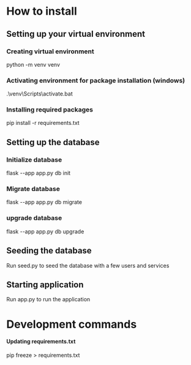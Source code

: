 # How to install
## Setting up your virtual environment
### Creating virtual environment
python -m venv venv

### Activating environment for package installation (windows)
.\venv\Scripts\activate.bat

### Installing required packages
pip install -r requirements.txt

## Setting up the database
### Initialize database
flask --app app.py db init

### Migrate database
flask --app app.py db migrate

### upgrade database
flask --app app.py db upgrade

## Seeding the database
Run seed.py to seed the database with a few users and services

## Starting application
Run app.py to run the application




# Development commands
#### Updating requirements.txt
pip freeze > requirements.txt